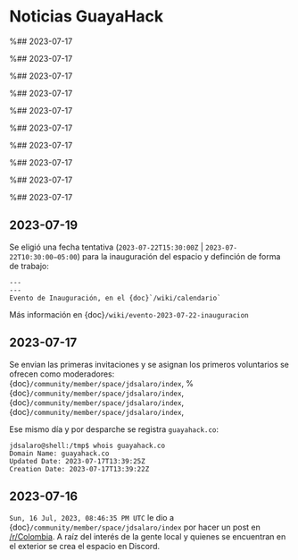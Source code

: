 
# Noticias GuayaHack

%## 2023-07-17 

%## 2023-07-17 

%## 2023-07-17 

%## 2023-07-17 

%## 2023-07-17 

%## 2023-07-17 

%## 2023-07-17 

%## 2023-07-17 

%## 2023-07-17 

%## 2023-07-17 

## 2023-07-19 

Se eligió una fecha tentativa (`2023‐07‐22T15:30:00Z` | `2023‐07‐22T10:30:00−05:00`) para la inauguración del espacio y definción de forma de trabajo: 

```{figure} noticias.md-data/2023-07-19-evento-inauguracion.png
---
---
Evento de Inauguración, en el {doc}`/wiki/calendario`
```

Más información en {doc}`/wiki/evento-2023-07-22-inauguracion`

## 2023-07-17 

Se envian las primeras invitaciones y se asignan los primeros voluntarios se ofrecen como moderadores: {doc}`/community/member/space/jdsalaro/index`, 
%{doc}`/community/member/space/jdsalaro/index`, {doc}`/community/member/space/jdsalaro/index`, {doc}`/community/member/space/jdsalaro/index`, 

Ese mismo día y por desparche se registra `guayahack.co`:

```console
jdsalaro@shell:/tmp$ whois guayahack.co
Domain Name: guayahack.co
Updated Date: 2023-07-17T13:39:25Z
Creation Date: 2023-07-17T13:39:22Z

```

## 2023-07-16 

`Sun, 16 Jul, 2023, 08:46:35 PM UTC` le dio a {doc}`/community/member/space/jdsalaro/index` por hacer un post en [/r/Colombia](https://www.reddit.com/r/Colombia/comments/151fkiz/con_una_prima_y_un_amigo_armaremos_un_grupo_de/). A raíz del interés de la gente local y quienes se encuentran en el exterior se crea el espacio en Discord.


